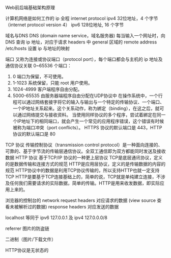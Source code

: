 Web前后端基础架构原理

计算机⽹络是如何⼯作的
ip 全程 internet protocol
ipv4 32位地址，4 个字节 （internet protocol version 4）
ipv6 128位地址, 16 个字节

域名与DNS
DNS (domain name service，域名服务器)
每当输入一个网址时，向 DNS 查询 ip 地址，对应于请求 headers 中 general 区域的 remote address
/etc/hosts 设置 ip 与地址的映射

端口
又称为连接或协议端口（protocol port），每个端口都会与主机的 ip 地址及通信协议关联
0~65536 个端口：
1. 0 端口为保留，不可使用。
2. 1-1023 系统保留，只能 root 用户使用。
3. 1024-4999 客户端程序自由分配。
4. 5000-65535 由服务器端程序自由分配在UDP协议中
在操作系统中，一个行程可以通过网络套接字将它的输入与输出与一个特定的传输协议、一个端口、一个IP地址关系起来。这个关系动作，称为綁定（binding），在这之后，就可以通过网络提交与接收资料。
当使用同样协议的多个程序，尝试着綁定在同一个IP地址下的相同端口，就会产生一个常见的应用程序错误，这个错误有时候被称为端口冲突（port conflicts）。
HTTPS 协议的默认端⼝是 443，HTTP 协议的默认端⼝是 80

TCP 协议
传输控制协议（transmission control protocol）是一种面向连接的、可靠的、基于字节流的传输层通信协议。全双工通信即为双方都能同时发送及接收数据
HTTP 协议
基于TCP/IP 协议的一种更上层协议
TCP是底层通讯协议，定义的是数据传输和连接方式的规范
HTTP是应用层协议，定义的是传输数据的内容的规范
HTTP协议中的数据是利用TCP协议传输的，所以支持HTTP也就一定支持TCP
HTTP是要基于TCP连接基础上的，简单的说，TCP就是单纯建立连接，不涉及任何我们需要请求的实际数据，简单的传输。HTTP是用来收发数据，即实际应用上来的。

浏览器的控制台的 network
request headers 对应请求的数据 (view source 查看未被解析过的数据)
response headers 对应发送的数据

localhost 等同于 ipv6 127.0.0.1 及 ipv4 127.0.0.0/8

referrer 图片的防盗链

⼆进制（图⽚/下载⽂件）

HTTP协议是⽆状态的


